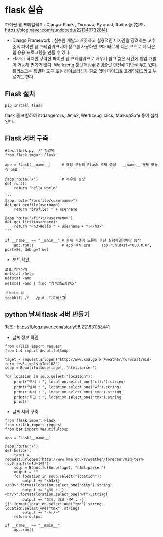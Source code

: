 # flask 실습

파이썬 웹 프레임워크  : Django, Flask , Tornado, Pyramid, Bottle 등
(참조 : https://blog.naver.com/sundooedu/221340732814)

- Django Framework : 신속한 개발과 깨끗하고 실용적인 디자인을 장려하는 고수준의 파이썬 웹 프레임워크이며 장고를 사용하면 보다 빠르게 적은 코드로 더 나은 웹 응용 프로그램을 만들 수 있다.
- Flask : 작지만 강력한 파이썬 웹 프레임워크로 배우기 쉽고 짧은 시간에 웹앱 개발이 가능해 인기가 많다. Werkzeng 툴킷과 jinja2 템플릿 엔진에 기반을 두고 있다. 플라스크는 특별한 도구 또는 라이브러리가 필요 없어 마이크로 프레임워크라고 부르기도 한다.

## Flask 설치
```
pip install flask
```
flask 를 포함하여 itsdangerous, Jinja2, Werkzeug, click, MarkupSafe 등이 설치된다.

## Flask 서버 구축

```
#testflask.py  // 파일명
from flask import Flask    

app = Flask(__name__)     # 해당 모듈의 Flask 객체 생성   __name__ 현재 모듈의 이름 

@app.route('/')           # 라우팅 설정  
def run():                 
    return 'hello world'  

'''
@app.route("/profile/<username>")
def get_profile(username):
    return "profile: " + username

@app.route("/first/<username>")
def get_first(username):
    return "<h3>Hello " + username + "!</h3>"
'''

if __name__ == "__main__":# 현재 파일이 모듈이 아닌 실행파일이어야 동작
    app.run()             # app 객체 실행     app.run(host="0.0.0.0", port=80, debug=True)  
```

- 포트 확인
```
포트 검색하기
netstat /help
netstat -ano
netstat -ano | find "검색할포트번호"

프로세스 킬 
taskkill /f   /pid  프로세스ID
```

## python 날씨 flask 서버 만들기
참조 : https://blog.naver.com/starly98/221631158441

- 날씨 정보 확인
```
from urllib import request
from bs4 import BeautifulSoup

taget = request.urlopen("http://www.kma.go.kr/weather/forecast/mid-term-rss3.jsp?stnId=108")
soup = BeautifulSoup(taget, "html.parser")

for location in soup.select("location"):
    print("도시 : ", location.select_one("city").string)
    print("날씨 : ", location.select_one("wf").string)
    print("최저 : ", location.select_one("tmn").string)
    print("최고 : ", location.select_one("tmx").string)
    print()

```

- 날씨 서버 구축
```
from flask import Flask
from urllib import request
from bs4 import BeautifulSoup

app = Flask(__name__)

@app.route("/")
def hello():
    taget = request.urlopen("http://www.kma.go.kr/weather/forecast/mid-term-rss3.jsp?stnId=108")
    soup = BeautifulSoup(taget, "html.parser")
    output = ""
    for location in soup.select("location"):
        output += "<h3>{}</h3>".format(location.select_one("city").string)
        output += "날씨 : {}<br/>".format(location.select_one("wf").string)
        output += "최저, 최고 기온 : {}, {}".format(location.select_one("tmn").string, location.select_one("tmx").string)
        output += "<hr/>"
    return output

if __name__ == "__main__":
    app.run()     
```
